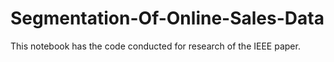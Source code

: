 # Segmentation-Of-Online-Sales-Data
This notebook has the code conducted for research of the IEEE paper.
